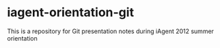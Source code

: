 iagent-orientation-git
======================

This is a repository for Git presentation notes during iAgent 2012 summer orientation
